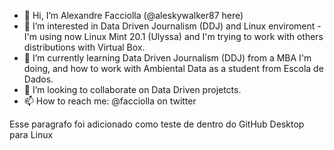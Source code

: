 - 👋 Hi, I’m Alexandre Facciolla (@aleskywalker87 here)
- 👀 I’m interested in Data Driven Journalism (DDJ) and Linux enviroment - I'm using now Linux Mint 20.1 (Ulyssa) and I'm trying to work with others distributions with Virtual Box.
- 🌱 I’m currently learning Data Driven Journalism (DDJ) from a MBA I'm doing, and how to work with Ambiental Data as a student from Escola de Dados.
- 💞️ I’m looking to collaborate on Data Driven projetcts.
- 📫 How to reach me: @facciolla on twitter

<!---
aleskywalker87/aleskywalker87 is a ✨ special ✨ repository because its `README.md` (this file) appears on your GitHub profile.
You can click the Preview link to take a look at your changes.
--->
<p> Esse paragrafo foi adicionado como teste de dentro do GitHub Desktop para Linux </p>
